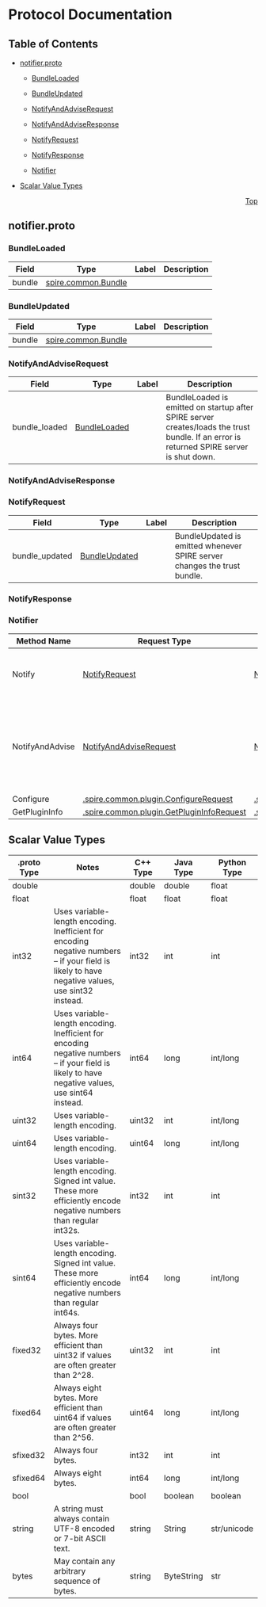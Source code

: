 # Protocol Documentation
<a name="top"></a>

## Table of Contents

- [notifier.proto](#notifier.proto)
    - [BundleLoaded](#spire.server.notifier.BundleLoaded)
    - [BundleUpdated](#spire.server.notifier.BundleUpdated)
    - [NotifyAndAdviseRequest](#spire.server.notifier.NotifyAndAdviseRequest)
    - [NotifyAndAdviseResponse](#spire.server.notifier.NotifyAndAdviseResponse)
    - [NotifyRequest](#spire.server.notifier.NotifyRequest)
    - [NotifyResponse](#spire.server.notifier.NotifyResponse)
  
  
  
    - [Notifier](#spire.server.notifier.Notifier)
  

- [Scalar Value Types](#scalar-value-types)



<a name="notifier.proto"></a>
<p align="right"><a href="#top">Top</a></p>

## notifier.proto



<a name="spire.server.notifier.BundleLoaded"></a>

### BundleLoaded



| Field | Type | Label | Description |
| ----- | ---- | ----- | ----------- |
| bundle | [spire.common.Bundle](#spire.common.Bundle) |  |  |






<a name="spire.server.notifier.BundleUpdated"></a>

### BundleUpdated



| Field | Type | Label | Description |
| ----- | ---- | ----- | ----------- |
| bundle | [spire.common.Bundle](#spire.common.Bundle) |  |  |






<a name="spire.server.notifier.NotifyAndAdviseRequest"></a>

### NotifyAndAdviseRequest



| Field | Type | Label | Description |
| ----- | ---- | ----- | ----------- |
| bundle_loaded | [BundleLoaded](#spire.server.notifier.BundleLoaded) |  | BundleLoaded is emitted on startup after SPIRE server creates/loads the trust bundle. If an error is returned SPIRE server is shut down. |






<a name="spire.server.notifier.NotifyAndAdviseResponse"></a>

### NotifyAndAdviseResponse







<a name="spire.server.notifier.NotifyRequest"></a>

### NotifyRequest



| Field | Type | Label | Description |
| ----- | ---- | ----- | ----------- |
| bundle_updated | [BundleUpdated](#spire.server.notifier.BundleUpdated) |  | BundleUpdated is emitted whenever SPIRE server changes the trust bundle. |






<a name="spire.server.notifier.NotifyResponse"></a>

### NotifyResponse






 

 

 


<a name="spire.server.notifier.Notifier"></a>

### Notifier


| Method Name | Request Type | Response Type | Description |
| ----------- | ------------ | ------------- | ------------|
| Notify | [NotifyRequest](#spire.server.notifier.NotifyRequest) | [NotifyResponse](#spire.server.notifier.NotifyResponse) | Notify notifies the plugin that an event occurred. Errors returned by the plugin are logged but otherwise ignored. |
| NotifyAndAdvise | [NotifyAndAdviseRequest](#spire.server.notifier.NotifyAndAdviseRequest) | [NotifyAndAdviseResponse](#spire.server.notifier.NotifyAndAdviseResponse) | NotifyAndAdvise notifies the plugin that an event occurred and waits for a response. Errors returned by the plugin control SPIRE server behavior. See NotifyAndAdviseRequest for per-event details. |
| Configure | [.spire.common.plugin.ConfigureRequest](#spire.common.plugin.ConfigureRequest) | [.spire.common.plugin.ConfigureResponse](#spire.common.plugin.ConfigureResponse) |  |
| GetPluginInfo | [.spire.common.plugin.GetPluginInfoRequest](#spire.common.plugin.GetPluginInfoRequest) | [.spire.common.plugin.GetPluginInfoResponse](#spire.common.plugin.GetPluginInfoResponse) |  |

 



## Scalar Value Types

| .proto Type | Notes | C++ Type | Java Type | Python Type |
| ----------- | ----- | -------- | --------- | ----------- |
| <a name="double" /> double |  | double | double | float |
| <a name="float" /> float |  | float | float | float |
| <a name="int32" /> int32 | Uses variable-length encoding. Inefficient for encoding negative numbers – if your field is likely to have negative values, use sint32 instead. | int32 | int | int |
| <a name="int64" /> int64 | Uses variable-length encoding. Inefficient for encoding negative numbers – if your field is likely to have negative values, use sint64 instead. | int64 | long | int/long |
| <a name="uint32" /> uint32 | Uses variable-length encoding. | uint32 | int | int/long |
| <a name="uint64" /> uint64 | Uses variable-length encoding. | uint64 | long | int/long |
| <a name="sint32" /> sint32 | Uses variable-length encoding. Signed int value. These more efficiently encode negative numbers than regular int32s. | int32 | int | int |
| <a name="sint64" /> sint64 | Uses variable-length encoding. Signed int value. These more efficiently encode negative numbers than regular int64s. | int64 | long | int/long |
| <a name="fixed32" /> fixed32 | Always four bytes. More efficient than uint32 if values are often greater than 2^28. | uint32 | int | int |
| <a name="fixed64" /> fixed64 | Always eight bytes. More efficient than uint64 if values are often greater than 2^56. | uint64 | long | int/long |
| <a name="sfixed32" /> sfixed32 | Always four bytes. | int32 | int | int |
| <a name="sfixed64" /> sfixed64 | Always eight bytes. | int64 | long | int/long |
| <a name="bool" /> bool |  | bool | boolean | boolean |
| <a name="string" /> string | A string must always contain UTF-8 encoded or 7-bit ASCII text. | string | String | str/unicode |
| <a name="bytes" /> bytes | May contain any arbitrary sequence of bytes. | string | ByteString | str |

